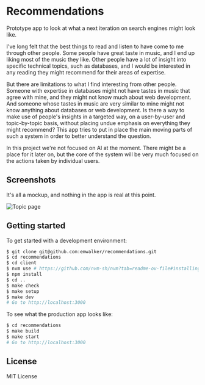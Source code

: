 # Recommendations

Prototype app to look at what a next iteration on search engines might look like.

I've long felt that the best things to read and listen to have come to me through other people.  Some people have great taste in music, and I end up liking most of the music they like.  Other people have a lot of insight into specific technical topics, such as databases, and I would be interested in any reading they might recommend for their areas of expertise.

But there are limitations to what I find interesting from other people.  Someone with expertise in databases might not have tastes in music that agree with mine, and they might not know much about web development.  And someone whose tastes in music are very similar to mine might not know anything about databases or web development.  Is there a way to make use of people's insights in a targeted way, on a user-by-user and topic-by-topic basis, without placing undue emphasis on everything they might recommend?  This app tries to put in place the main moving parts of such a system in order to better understand the question.

In this project we're not focused on AI at the moment.  There might be a place for it later on, but the core of the system will be very much focused on the actions taken by individual users.

## Screenshots

It's all a mockup, and nothing in the app is real at this point.

![Topic page](https://github.com/emwalker/recommendations/assets/760949/df188504-1107-4b20-8379-1974b9f6d670)

## Getting started

To get started with a development environment:

```sh
$ git clone git@github.com:emwalker/recommendations.git
$ cd recommendations
$ cd client
$ nvm use # https://github.com/nvm-sh/nvm?tab=readme-ov-file#installing-and-updating
$ npm install
$ cd ..
$ make check
$ make setup
$ make dev
# Go to http://localhost:3000
```

To see what the production app looks like:

```sh
$ cd recommendations
$ make build
$ make start
# Go to http://localhost:3000
```

## License

MIT License
